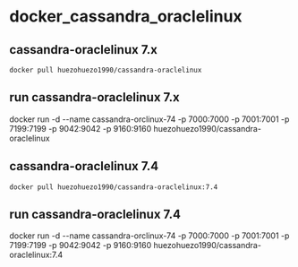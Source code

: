 # docker_cassandra_oraclelinux


## cassandra-oraclelinux 7.x



```docker pull huezohuezo1990/cassandra-oraclelinux```

## run cassandra-oraclelinux 7.x

docker run -d --name cassandra-orclinux-74 -p 7000:7000 -p 7001:7001 -p 7199:7199 -p 9042:9042  -p 9160:9160 huezohuezo1990/cassandra-oraclelinux


## cassandra-oraclelinux 7.4


```docker pull huezohuezo1990/cassandra-oraclelinux:7.4```

## run cassandra-oraclelinux 7.4

docker run -d --name cassandra-orclinux-74 -p 7000:7000 -p 7001:7001 -p 7199:7199 -p 9042:9042  -p 9160:9160 huezohuezo1990/cassandra-oraclelinux:7.4

